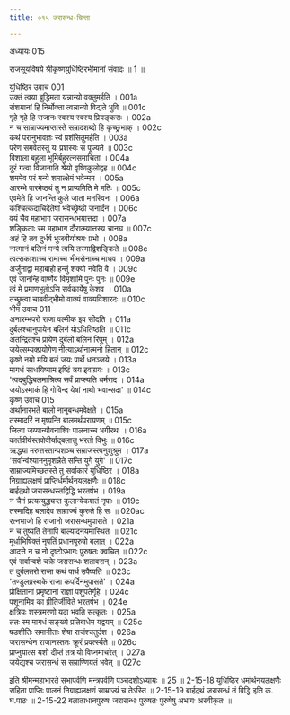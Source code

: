 ```yaml
---
title: ०१५ जरासन्ध-चिन्ता

---
```

अध्यायः 015

राजसूयविषये श्रीकृष्णयुधिष्ठिरभीमानां संवादः ॥ 1 ॥
	
युधिष्ठिर उवाच 	001  
उक्तं त्वया बुद्धिमता यन्नान्यो वक्तुमर्हति ।	001a  
संशयानां हि निर्मोक्ता त्वन्नान्यो विद्यते भुवि ॥	001c  
गृहे गृहे हि राजानः स्वस्य स्वस्य प्रियङ्कराः ।	002a  
न च साम्राज्यमाप्तास्ते सम्रादशब्दो हि कृच्छ्रभाक् ।	002c  
कथं परानुभावज्ञः स्वं प्रशंसितुमर्हति ।	003a  
परेण समवेतस्तु यः प्रशस्यः स पूज्यते ॥	003c  
विशाला बहुला भूमिर्बहुरत्नसमाचिता ।	004a  
दूरं गत्वा विजानाति श्रेयो वृष्णिकुलोद्वह ॥	004c  
शममेव परं मन्ये शमात्क्षेमं भवेन्मम ।	005a  
आरम्भे पारमेष्ठ्यं तु न प्राप्यमिति मे मतिः ॥	005c  
एवमेते हि जानन्ति कुले जाता मनस्विनः ।	006a  
कश्चित्कदाचिदेतेषां भवेच्छ्रेष्ठो जनार्दन ।	006c  
वयं चैव महाभाग जरासन्धभयात्तदा ।	007a  
शङ्किताः स्म महाभाग दौरात्म्यात्तस्य चानघ ॥	007c  
अहं हि तव दुर्धर्ष भुजवीर्याश्रयः प्रभो ।	008a  
नात्मानं बलिनं मन्ये त्वयि तस्माद्विशङ्किते ॥	008c  
त्वत्सकाशाच्च रामाच्च भीमसेनाच्च माधव ।	009a  
अर्जुनाद्वा महाबाहो हन्तुं शक्यो नवेति वै ।	009c  
एवं जानन्हि वार्ष्णेय विमृशामि पुनः पुनः ॥	009e  
त्वं मे प्रमाणभूतोऽसि सर्वकार्येषु केशव ।	010a  
तच्छ्रुत्वा चाब्रवीद्भीमो वाक्यं वाक्यविशारदः ॥	010c  
भीम उवाच 	011  
अनारम्भपरो राजा वल्मीक इव सीदति ।	011a  
दुर्बलश्चानुपायेन बलिनं योऽधितिष्ठति ॥	011c  
अतन्द्रितश्च प्रायेण दुर्बलो बलिनं रिपुम् ।	012a  
जयेत्सम्यक्प्रयोगेण नीत्याऽर्थानात्मनो हितान् ॥	012c  
कृष्णे नयो मयि बलं जयः पार्थे धनञ्जये ।	013a  
मागधं साधयिष्याम इष्टिं त्रय इवाग्रयः ॥	013c  
\'त्वद्बुद्धिबलमाश्रित्य सर्वं प्राप्स्यति धर्मराद ।	014a  
जयोऽस्माकं हि गोविन्द येषां नाथो भवान्सदा\' ॥	014c  
कृष्ण उवाच 	015  
अर्थानारभते बालो नानुबन्धमवेक्षते ।	015a  
तस्मादरिं न मृष्यन्ति बालमर्थपरायणम् ॥	015c  
जित्वा जय्यान्यौवनाश्विः पालनाच्च भगीरथः ।	016a  
कार्तवीर्यस्तपोवीर्याद्बलात्तु भरतो विभुः ॥	016c  
ऋद्ध्या मरुत्तस्तान्पशञ्च सम्राजस्त्वनुशुश्रुम ।	017a  
\'सर्वान्वंश्याननुमृशन्नैते सन्ति युगे युगे\' ॥	017c  
साम्राज्यमिच्छतस्ते तु सर्वाकारं युधिष्ठिर ।	018a  
निग्राह्यलक्षणं प्राप्तिर्धर्मार्थनयलक्षणैः ॥	018c  
बार्हद्रथो जरासन्धस्तद्विद्धि भरतर्षभ ।	019a  
न चैनं प्रत्यत्युद्ध्यन्त कुलान्येकशतं नृपाः ॥	019c  
तस्मादिह बलादेव साम्राज्यं कुरुते हि सः ॥	020ac  
रत्नभाजो हि राजानो जरासन्धमुपासते ।	021a  
न च तुष्यति तेनापि बाल्यादनयमास्थितः ॥	021c  
मूर्धाभिषिक्तं नृपतिं प्रधानपुरुषो बलात् ।	022a  
आदत्ते न च नो दृष्टोऽभागः पुरुषतः क्वचित् ॥	022c  
एवं सर्वान्वशे चक्रे जरासन्धः शतावरान् ।	023a  
तं दुर्बलतरो राजा कथं पार्थ उपैष्यति ॥	023c  
\'तण्डुलप्रस्थके राजा कपर्दिनमुपासते\' ।	024a  
प्रोक्षितानां प्रमृष्टानां राज्ञां पशुपतेर्गृहे ।	024c  
पशूनामिव का प्रीतिर्जीविते भरतर्षभ । 	024e  
क्षत्रियः शस्त्रमरणो यदा भवति सत्कृतः ।	025a  
ततः स्म मागधं सङ्ख्ये प्रतिबाधेम यद्वयम् ॥	025c  
षडशीतिः समानीताः शेषा राजंश्चतुर्दश ।	026a  
जरासन्धेन राजानस्ततः क्रूरं प्रवर्त्स्यते ॥	026c  
प्राप्नुयात्स यशो दीप्तं तत्र यो विघ्नमाचरेत् ।	027a  
जयेद्यश्च जरासन्धं स सम्राण्णियतं भवेत् ॥ 	027c  

इति श्रीमन्महाभारते सभापर्वणि मन्त्रपर्वणि पञ्चदशोऽध्यायः ॥ 25 ॥
2-15-18 युधिष्ठिर धर्मार्थनयलक्षणैः सहिता प्राप्तिः पालनं निग्राह्यलक्षणं साम्राज्यं च तेऽस्ति ॥
 2-15-19 बार्हद्रथं जरासन्धं तं विद्धि इति क. घ.पाठः ॥
 2-15-22 बलात्प्रधानपुरुषः जरासन्धः पुरुषतः पुरुषेषु अभागः अस्वीकृतः ॥